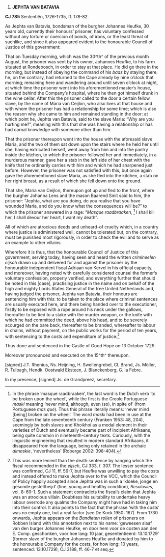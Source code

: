 1.  **JEPHTA VAN BATAVIA**

**CJ 785** Sententiën, 1726-1735, ff. 178-82.

As Jephta van Batavia, bondsman of the burgher Johannes Heufke, 30 years
old, currently their honours’ prisoner, has voluntary confessed without
any torture or coercion of bonds, of irons, or the least threat of
suchlike, and since it also appeared evident to the honourable Council
of Justice of this government:

That on Tuesday morning, which was the 30^th^ of the previous month
August, the prisoner was sent by his owner, Johannes Heufke, to his farm
situated at Rondebosch, in order to stay at that place. He did go there
in the morning, but instead of obeying the command of his *baas* by
staying there, he, on the contrary, had returned to the Cape already by
nine o’clock that morning; remaining here and wandering around until
seven o’clock at night, at which time the prisoner went into his
aforementioned master’s house, situated behind the Company’s hospital,
where he then got himself drunk in the wine cellar. After this the
prisoner called to the door a certain fellow slave, by the name of Maria
van Ceijlon, who also lives at that house and with whom the prisoner has
had a relationship for some time; which is also the reason why she came
to him and remained standing in the door; at which point he, Jephta van
Batavia, said to the slave Maria: “Why are you hurting me?”, meaning
with this that she was having a relationship or has had carnal knowledge
with someone other than him.

That the prisoner thereupon went into the house with the aforesaid slave
Maria, and the two of them sat down upon the stairs where he held her
until she, having extricated herself, went away from him and into the
pantry inside the kitchen, to which the prisoner followed her and
immediately, in a murderous manner, gave her a stab in the left side of
her chest with the knife that he ordinarily carries with him and which
he had sharpened just before. However, the prisoner was not satisfied
with this, but once again gave the aforementioned slave Maria, as she
fled into the kitchen, a stab on her right breast, as a result of which
she fell down onto the ground.

That she, Maria van Ceijlon, thereupon got up and fled to the front,
where the burgher Johanna Lens and the mason Baarend Smit said to him,
the prisoner: “Jephta, what are you doing, do you realise that you have
wounded Maria, and do you know what the consequences will be?” to which
the prisoner answered in a rage: “*Masque raadbraaken*, [^1] I shall
kill her, I shall devour her heart, I want my death”.

All of which are atrocious deeds and unheard-of cruelty which, in a
country where justice is administered well, cannot be tolerated but, on
the contrary, must be punished most rigorously, in order to check the
evil and to serve as an example to other villains.

Wherefore it is thus, that the honourable Council of Justice of this
government, serving today, having seen and heard the written
*crimineelen eijsch* drawn up and delivered for and against the prisoner
by the honourable independent fiscal Adriaan van Kervel in his official
capacity, and moreover, having noted with carefully considered counsel
the former’s voluntary confession, properly verified, and everything
further that should be noted in this \[case\], practising justice in the
name and on behalf of the high and mighty Lords States General of the
free United Netherlands and, having judged the prisoner, Jephta van
Batavia, their honours are sentencing him with this: to be taken to the
place where criminal sentences are usually executed here, and there
being handed over to the executioner, firstly to be exposed with a rope
around his neck under the gallows, thereafter to be tied to a stake with
the murder weapon, or the knife with which he had committed the deed,
above his head, and to be severely scourged on the bare back, thereafter
to be branded, whereafter to labour in chains, without payment, on the
public works for the period of ten years, with sentencing to the costs
and expenditure of justice.[^2]

Thus done and sentenced in the Castle of Good Hope on 13 October 1729.

Moreover pronounced and executed on the 15^th^ thereupon.

\[signed\] J.T. Rhenius, Ns. Heijning, H. Swellengrebel, Cl. Brand, Js.
Möller, R. Tulbagh, Hendk. Oostwald Eksteen, J. Blanckenberg, G. la
Febre.

In my presence, \[signed\] Js. de Grandpreez, secretary.

[^1]: In the phrase ‘masque raadbraaken’, the last word is the Dutch
    verb ‘to be broken upon the wheel’, while the first is the Creole
    Portuguese *maski* meaning ‘never mind, although, even (so), in
    spite of’ (from Portuguese *mas que*). Thus this phrase literally
    means: ‘never mind \[being\] broken on the wheel’. The word *maski*
    had been in use at the Cape from the late seventeenth century
    (Franken 1953: 48, 204), seemingly by both slaves and Khoikhoi as a
    modal element in their varieties of Dutch and eventually became part
    of incipient Afrikaans, being quite common in nineteenth-century
    texts. Curiously, with the linguistic engineering that resulted in
    modern standard Afrikaans, it disappeared from the language, being
    only retained in the archaic *almaskie*, ‘nevertheless’ (Roberge
    2002: 398-404).

[^2]: This was more lenient than the death sentence by hanging which the
    fiscal recommended in the *eijsch*, CJ 333, f. 307. The lesser
    sentence was confirmed, CJ 11, ff. 56-7, but Heufke was unwilling to
    pay the costs and instead offered to make Jephta over to the VOC,
    which the Council of Policy happily accepted since Jephta was in
    such a ‘kloeke, jonge en gesonde gesteltheijd’ (fine, young and
    healthy condition), *Resolusies*, vol. 8: 60-1. Such a statement
    contradicts the fiscal’s claim that Jephta was an atrocious villain.
    Doubtless his suitability to undertake heavy labour overrode any
    qualms the Company might have had in taking him into their control.
    It also points to the fact that the phrase ‘with the costs’ was no
    empty one, but a real factor (see De Kock 1950: 167). From 1730
    onwards, Jephta appears on the *Bandieten rollen* of prisoners on
    Robben Island with this annotation next to his name: ‘geweesen slaaf
    van den burger Johannes Heufke, en door hem voor de costen aan den
    E. Comp. geschonken, voor hoe lang: 10 jaar, gesententieerd:
    13.10.1729’ (former slave of the burgher Johannes Heufke and donated
    by him to the honourable Company for the costs, for how long: 10
    years, sentenced: 13.10.1729), CJ 3188, ff. 46-7 et seq.
